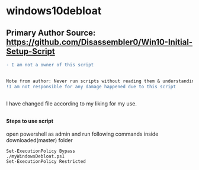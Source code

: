 
# windows10debloat

## Primary Author Source: https://github.com/Disassembler0/Win10-Initial-Setup-Script

```diff
- I am not a owner of this script
```
##
```diff
Note from author: Never run scripts without reading them & understanding what they do.
!I am not responsible for any damage happened due to this script
```
##
I have changed file according to my liking for my use.
##
#### Steps to use script
open powershell as admin and run following commands inside downloaded(master) folder
```
Set-ExecutionPolicy Bypass
./myWindowsDebloat.ps1
Set-ExecutionPolicy Restricted 
```
